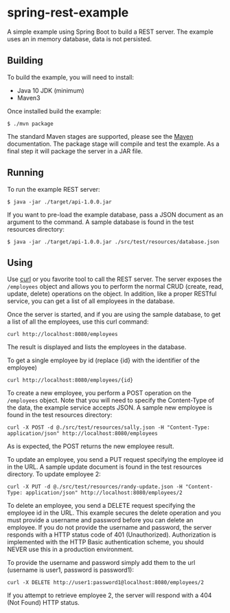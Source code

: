 spring-rest-example
==============================================

A simple example using Spring Boot to build a REST server.  The example uses an in memory database, data is not persisted.

## Building

To build the example, you will need to install:

* Java 10 JDK (minimum)
* Maven3

Once installed build the example:

```
$ ./mvn package
```

The standard Maven stages are supported, please see the [Maven](https://maven.apache.org) documentation.  The package stage will compile and test the example.  As a final step it will package the server in a JAR file.

## Running

To run the example REST server:

```
$ java -jar ./target/api-1.0.0.jar 
```

If you want to pre-load the example database, pass a JSON document as an argument to the command.  A sample database is found in the test resources directory:

```
$ java -jar ./target/api-1.0.0.jar ./src/test/resources/database.json
```

## Using

Use [curl](https://curl.haxx.se) or you favorite tool to call the REST server.  The server exposes the ```/employees``` object and allows you to perform the normal CRUD (create, read, update, delete) operations on the object.  In addition, like a proper RESTful service, you can get a list of all employees in the database.

Once the server is started, and if you are using the sample database, to get a list of all the employees, use this curl command:

```
curl http://localhost:8080/employees
```

The result is displayed and lists the employees in the database.

To get a single employee by id (replace {id} with the identifier of the employee)

```
curl http://localhost:8080/employees/{id}
```

To create a new employee, you perform a POST operation on the ```/employees``` object.  Note that you will need to specify the Content-Type of the data, the example service accepts JSON.  A sample new employee is found in the test resources directory:

```
curl -X POST -d @./src/test/resources/sally.json -H "Content-Type: application/json" http://localhost:8080/employees
```

As is expected, the POST returns the new employee result.

To update an employee, you send a PUT request specifying the employee id in the URL.  A sample update document is found in the test resources directory.  To update employee 2:

```
curl -X PUT -d @./src/test/resources/randy-update.json -H "Content-Type: application/json" http://localhost:8080/employees/2
```

To delete an employee, you send a DELETE request specifying the employee id in the URL.  This example secures the delete operation and you must provide a username and password before you can delete an employee.  If you do not provide the username and password, the server responds with a HTTP status code of 401 (Unauthorized).  Authorization is implemented with the HTTP Basic authentication scheme, you should NEVER use this in a production environment.

To provide the username and password simply add them to the url (username is user1, password is password1):

```
curl -X DELETE http://user1:password1@localhost:8080/employees/2
```

If you attempt to retrieve employee 2, the server will respond with a 404 (Not Found) HTTP status.

